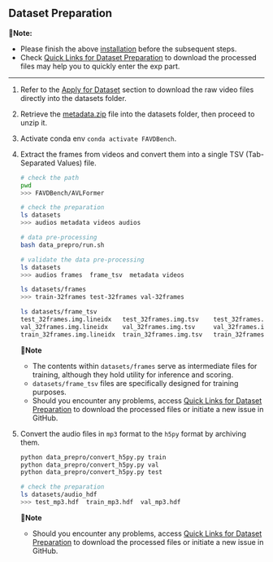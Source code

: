 ## Dataset Preparation
   
**📝Note:** 
* Please finish the above [installation](../../README.md#installation) before the subsequent steps.   
* Check [Quick Links for Dataset Preparation](../../README.md#quick-links-for-dataset-preparation) to download the processed files may help you to quickly enter the exp part.

---
1. Refer to the [Apply for Dataset](../../README.md#apply-for-dataset) section to download the raw video files directly into the datasets folder.

2. Retrieve the [metadata.zip](https://github.com/OpenNLPLab/FAVDBench/releases/download/r-data-preparation/metadata.zip) file into the datasets folder, then proceed to unzip it.  

3. Activate conda env `conda activate FAVDBench`.

4. Extract the frames from videos and convert them into a single TSV (Tab-Separated Values) file.
    ```bash
    # check the path
    pwd
    >>> FAVDBench/AVLFormer

    # check the preparation
    ls datasets
    >>> audios metadata videos audios

    # data pre-processing
    bash data_prepro/run.sh

    # validate the data pre-processing
    ls datasets
    >>> audios frames  frame_tsv  metadata videos

    ls datasets/frames
    >>> train-32frames test-32frames val-32frames

    ls datasets/frame_tsv
    test_32frames.img.lineidx   test_32frames.img.tsv    test_32frames.img.lineidx.8b    
    val_32frames.img.lineidx    val_32frames.img.tsv     val_32frames.img.lineidx.8b
    train_32frames.img.lineidx  train_32frames.img.tsv   train_32frames.img.lineidx.8b       
    ```
 
    **📝Note**  
    * The contents within `datasets/frames` serve as intermediate files for training, although they hold utility for inference and scoring.
    * `datasets/frame_tsv` files are specifically designed for training purposes.
    * Should you encounter any problems, access [Quick Links for Dataset Preparation](../../README.md#quick-links-for-dataset-preparation) to download the processed files or initiate a new issue in GitHub.

6. Convert the audio files in `mp3` format to the `h5py` format by archiving them.

    ```bash
    python data_prepro/convert_h5py.py train
    python data_prepro/convert_h5py.py val
    python data_prepro/convert_h5py.py test
    ```

    ```bash
    # check the preparation
    ls datasets/audio_hdf
    >>> test_mp3.hdf  train_mp3.hdf  val_mp3.hdf
    ```
    **📝Note**  
    * Should you encounter any problems, access [Quick Links for Dataset Preparation](../../README.md#quick-links-for-dataset-preparation) to download the processed files or initiate a new issue in GitHub.
